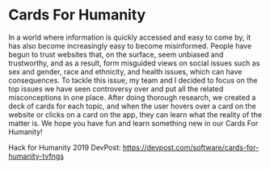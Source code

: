 # Cards For Humanity
In a world where information is quickly accessed and easy to come by, it has also become increasingly easy to become misinformed. People have begun to trust websites that, on the surface, seem unbiased and trustworthy, and as a result, form misguided views on social issues such as sex and gender, race and ethnicity, and health issues, which can have consequences. To tackle this issue, my team and I decided to focus on the top issues we have seen controversy over and put all the related misconceptions in one place. After doing thorough research, we created a deck of cards for each topic, and when the user hovers over a card on the website or clicks on a card on the app, they can learn what the reality of the matter is. We hope you have fun and learn something new in our Cards For Humanity!

Hack for Humanity 2019 DevPost: https://devpost.com/software/cards-for-humanity-tvfngs
